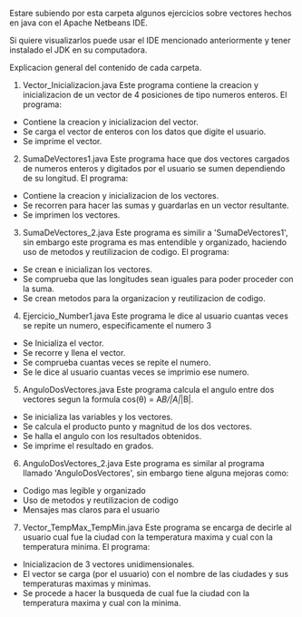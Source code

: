 Estare subiendo por esta carpeta algunos ejercicios sobre vectores hechos en java con el Apache Netbeans IDE.

Si quiere visualizarlos puede usar el IDE mencionado anteriormente y tener instalado el JDK en su computadora.

Explicacion general del contenido de cada carpeta.

1. Vector_Inicializacion.java
Este programa contiene la creacion y inicializacion de un vector de 4 posiciones de tipo numeros enteros.
El programa:
- Contiene la creacion y inicializacion del vector.
- Se carga el vector de enteros con los datos que digite el usuario.
- Se imprime el vector.

2. SumaDeVectores1.java
Este programa hace que dos vectores cargados de numeros enteros y digitados por el usuario se sumen dependiendo de su longitud. El programa:
- Contiene la creacion y inicializacion de los vectores.
- Se recorren para hacer las sumas y guardarlas en un vector resultante.
- Se imprimen los vectores.

3. SumaDeVectores_2.java
Este programa es similir a 'SumaDeVectores1', sin embargo este programa es mas entendible y organizado, haciendo uso de metodos y reutilizacion de codigo. El programa:
- Se crean e inicializan los vectores.
- Se comprueba que las longitudes sean iguales para poder proceder con la suma.
- Se crean metodos para la organizacion y reutilizacion de codigo.

4. Ejercicio_Number1.java
Este programa le dice al usuario cuantas veces se repite un numero, especificamente el numero 3
- Se Inicializa el vector.
- Se recorre y llena el vector.
- Se comprueba cuantas veces se repite el numero.
- Se le dice al usuario cuantas veces se imprimio ese numero.

5. AnguloDosVectores.java
Este programa calcula el angulo entre dos vectores segun la formula cos(θ) = A*B/|A|*|B|.
- Se inicializa las variables y los vectores.
- Se calcula el producto punto y magnitud de los dos vectores.
- Se halla el angulo con los resultados obtenidos.
- Se imprime el resultado en grados.

6. AnguloDosVectores_2.java
Este programa es similar al programa llamado 'AnguloDosVectores', sin embargo tiene alguna mejoras como:
- Codigo mas legible y organizado
- Uso de metodos y reutilizacion de codigo
- Mensajes mas claros para el usuario

7. Vector_TempMax_TempMin.java
Este programa se encarga de decirle al usuario cual fue la ciudad con la temperatura maxima y cual con la temperatura minima. El programa:
- Inicializacion de 3 vectores unidimensionales.
- El vector se carga (por el usuario) con el nombre de las ciudades y sus temperaturas maximas y minimas.
- Se procede a hacer la busqueda de cual fue la ciudad con la temperatura maxima y cual con la minima.
